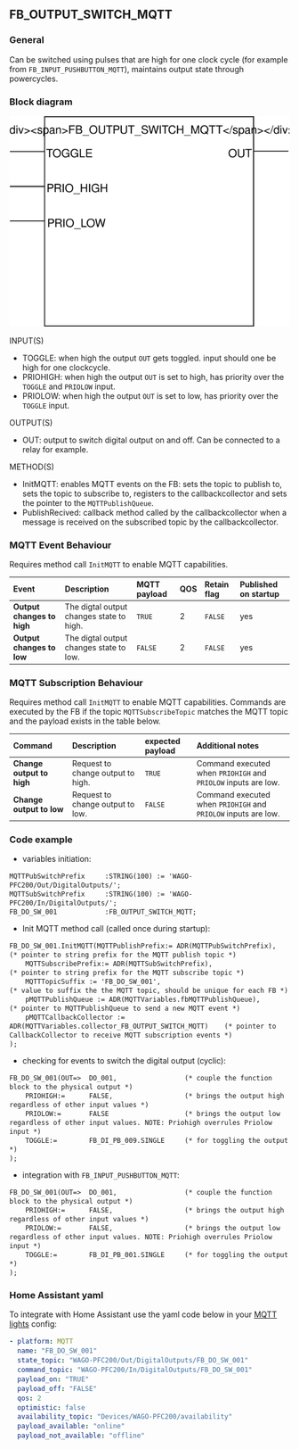 ## FB_OUTPUT_SWITCH_MQTT

### __General__
Can be switched using pulses that are high for one clock cycle (for example from `FB_INPUT_PUSHBUTTON_MQTT`), maintains output state through powercycles.

### __Block diagram__

![FB_OUTPUT_SWITCH_MQTT](../_img/FB_OUTPUT_SWITCH_MQTT.svg)

INPUT(S)
- TOGGLE: when high the output `OUT` gets toggled. input should one be high for one clockcycle.
- PRIOHIGH: when high the output `OUT` is set to high, has priority over the `TOGGLE` and `PRIOLOW` input.
- PRIOLOW: when high the output `OUT` is set to low, has priority over the `TOGGLE` input.

OUTPUT(S)
- OUT: output to switch digital output on and off. Can be connected to a relay for example. 

METHOD(S)
- InitMQTT: enables MQTT events on the FB: sets the topic to publish to, sets the topic to subscribe to, registers to the callbackcollector and sets the pointer to the `MQTTPublishQueue`.
- PublishRecived: callback method called by the callbackcollector when a message is received on the subscribed topic by the callbackcollector.

### __MQTT Event Behaviour__
Requires method call `InitMQTT` to enable MQTT capabilities.

| Event | Description | MQTT payload | QOS | Retain flag | Published on startup |
|:-------------|:------------------|:------------------|:------------------|:--------------------------|:--------------------------|
| **Output changes to high** | The digtal output changes state to high. | `TRUE` | 2 | `FALSE` | yes
| **Output changes to low** | The digtal output changes state to low. | `FALSE` | 2 | `FALSE` | yes

### __MQTT Subscription Behaviour__
Requires method call `InitMQTT` to enable MQTT capabilities.
Commands are executed by the FB if the topic `MQTTSubscribeTopic` matches the MQTT topic and the payload exists in the table below.

| Command | Description | expected payload | Additional notes | 
|:-------------|:------------------|:------------------|:------------------|
| **Change output to high** | Request to change output to high. | `TRUE` | Command executed when `PRIOHIGH` and `PRIOLOW` inputs are low.
| **Change output to low** | Request to change output to low. | `FALSE` | Command executed when `PRIOHIGH` and `PRIOLOW` inputs are low.

### __Code example__

- variables initiation:
```
MQTTPubSwitchPrefix     :STRING(100) := 'WAGO-PFC200/Out/DigitalOutputs/';
MQTTSubSwitchPrefix     :STRING(100) := 'WAGO-PFC200/In/DigitalOutputs/';
FB_DO_SW_001            :FB_OUTPUT_SWITCH_MQTT;
```

- Init MQTT method call (called once during startup):
```
FB_DO_SW_001.InitMQTT(MQTTPublishPrefix:= ADR(MQTTPubSwitchPrefix),                 (* pointer to string prefix for the MQTT publish topic *)
    MQTTSubscribePrefix:= ADR(MQTTSubSwitchPrefix),                                 (* pointer to string prefix for the MQTT subscribe topic *)
    MQTTTopicSuffix := 'FB_DO_SW_001',                                              (* value to suffix the the MQTT topic, should be unique for each FB *)
    pMQTTPublishQueue := ADR(MQTTVariables.fbMQTTPublishQueue),                     (* pointer to MQTTPublishQueue to send a new MQTT event *)
    pMQTTCallbackCollector := ADR(MQTTVariables.collector_FB_OUTPUT_SWITCH_MQTT)    (* pointer to CallbackCollector to receive MQTT subscription events *)
);
```

- checking for events to switch the digital output (cyclic):
```
FB_DO_SW_001(OUT=>  DO_001,                 (* couple the function block to the physical output *)
    PRIOHIGH:=      FALSE,                  (* brings the output high regardless of other input values *)
    PRIOLOW:=       FALSE                   (* brings the output low regardless of other input values. NOTE: Priohigh overrules Priolow input *)
    TOGGLE:=        FB_DI_PB_009.SINGLE     (* for toggling the output *)	
);
```

- integration with `FB_INPUT_PUSHBUTTON_MQTT`:
```
FB_DO_SW_001(OUT=>  DO_001,                 (* couple the function block to the physical output *)
    PRIOHIGH:=      FALSE,                  (* brings the output high regardless of other input values *)
    PRIOLOW:=       FALSE,                  (* brings the output low regardless of other input values. NOTE: Priohigh overrules Priolow input *)
    TOGGLE:=        FB_DI_PB_001.SINGLE     (* for toggling the output *)	
);
```

### __Home Assistant yaml__
To integrate with Home Assistant use the yaml code below in your [MQTT lights](https://www.home-assistant.io/components/light.mqtt/) config:

```yaml
- platform: MQTT
  name: "FB_DO_SW_001"
  state_topic: "WAGO-PFC200/Out/DigitalOutputs/FB_DO_SW_001"
  command_topic: "WAGO-PFC200/In/DigitalOutputs/FB_DO_SW_001"
  payload_on: "TRUE"
  payload_off: "FALSE"
  qos: 2
  optimistic: false
  availability_topic: "Devices/WAGO-PFC200/availability"
  payload_available: "online"
  payload_not_available: "offline"
```